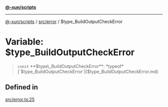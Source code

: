 [**@-xun/scripts**](../../../README.md)

***

[@-xun/scripts](../../../README.md) / [src/error](../README.md) / $type\_BuildOutputCheckError

# Variable: $type\_BuildOutputCheckError

> `const` **$type\_BuildOutputCheckError**: *typeof* [`$type_BuildOutputCheckError`]($type_BuildOutputCheckError.md)

## Defined in

[src/error.ts:25](https://github.com/Xunnamius/xscripts/blob/2521de366121a50ffeca631b4ec62db9c60657e5/src/error.ts#L25)
